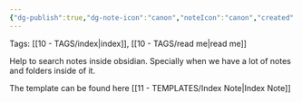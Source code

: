 ```yaml
---
{"dg-publish":true,"dg-note-icon":"canon","noteIcon":"canon","created":"2025-10-13T20:17:13.820+01:00","updated":"2025-10-21T15:12:33.654+01:00","permalink":"/07-indexes/0-read-me-indexes/","dgPassFrontmatter":true}
---
```


Tags: [[10 - TAGS/index\|index]], [[10 - TAGS/read me\|read me]]

Help to search notes inside obsidian. Specially when we have a lot of notes and folders inside of it.

The template can be found here [[11 - TEMPLATES/Index Note\|Index Note]]
